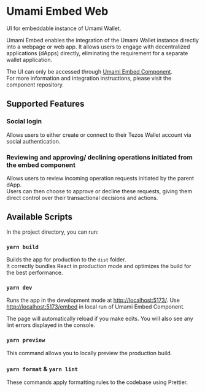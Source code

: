 # Umami Embed Web

UI for embeddable instance of Umami Wallet.

Umami Embed enables the integration of the Umami Wallet instance directly into a webpage or web app.
It allows users to engage with decentralized applications (dApps) directly, eliminating the requirement for a separate wallet application.

The UI can only be accessed through [Umami Embed Component](https://github.com/trilitech/umami-embed).\
For more information and integration instructions, please visit the component repository.

## Supported Features

### Social login

Allows users to either create or connect to their Tezos Wallet account via social authentication.

### Reviewing and approving/ declining operations initiated from the embed component

Allows users to review incoming operation requests initiated by the parent dApp.\
Users can then choose to approve or decline these requests, giving them direct control over their transactional decisions and actions.

## Available Scripts

In the project directory, you can run:

### `yarn build`

Builds the app for production to the `dist` folder.\
It correctly bundles React in production mode and optimizes the build for the best performance.

### `yarn dev`

Runs the app in the development mode at [http://localhost:5173/](http://localhost:5173/).
Use [http://localhost:5173/embed](http://localhost:5173/embed) in local run of Umami Embed Component.

The page will automatically reload if you make edits. You will also see any lint errors displayed in the console.

### `yarn preview`

This command allows you to locally preview the production build.

### `yarn format` & `yarn lint`

These commands apply formatting rules to the codebase using Prettier.
